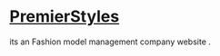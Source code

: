 # [PremierStyles](https://therahul-patel.github.io/PremierStyles/)
its an Fashion model management company website .
